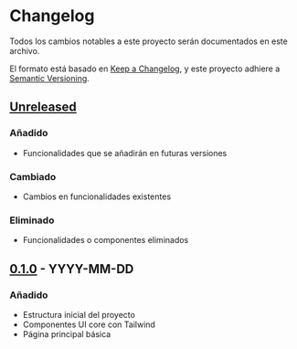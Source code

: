 # Changelog

Todos los cambios notables a este proyecto serán documentados en este archivo.

El formato está basado en [Keep a Changelog](https://keepachangelog.com/es/1.0.0/),
y este proyecto adhiere a [Semantic Versioning](https://semver.org/spec/v2.0.0.html).

## [Unreleased]

### Añadido
- Funcionalidades que se añadirán en futuras versiones

### Cambiado
- Cambios en funcionalidades existentes

### Eliminado
- Funcionalidades o componentes eliminados

## [0.1.0] - YYYY-MM-DD
### Añadido
- Estructura inicial del proyecto
- Componentes UI core con Tailwind
- Página principal básica

[Unreleased]: https://github.com/yobertyalej/yobertyalej/compare/v0.1.0...HEAD
[0.1.0]: https://github.com/yobertyalej/yobertyalej/releases/tag/v0.1.0